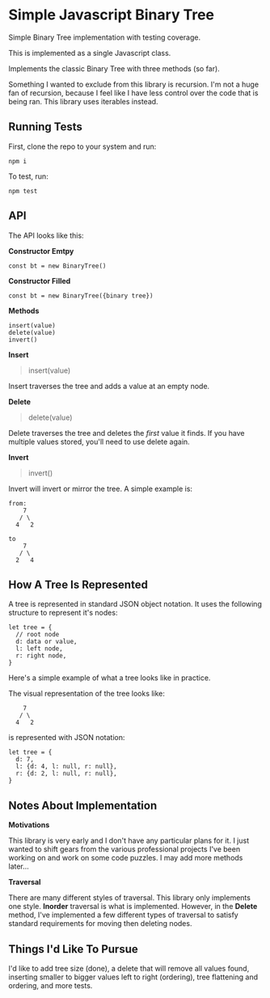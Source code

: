 # Simple Javascript Binary Tree

Simple Binary Tree implementation with testing coverage.

This is implemented as a single Javascript class.  

Implements the classic Binary Tree with three methods (so far).

Something I wanted to exclude from this library is recursion.  I'm not a huge fan of recursion, because I feel like I have less control over the code that is being ran.  This library uses iterables instead.

## Running Tests

First, clone the repo to your system and run:
```
npm i
```

To test, run:
```
npm test
```

## API
The API looks like this:

**Constructor Emtpy**
```
const bt = new BinaryTree()
```

**Constructor Filled**
```
const bt = new BinaryTree({binary tree})
```

**Methods**
```
insert(value)
delete(value)
invert()
```

**Insert**

> insert(value)

Insert traverses the tree and adds a value at an empty node.

**Delete**
> delete(value)

Delete traverses the tree and deletes the _first_ value it finds.  If you have multiple values stored, you'll need to use delete again.

**Invert**
> invert()

Invert will invert or mirror the tree.  A simple example is:
```
from:
    7
   / \
  4   2

to
    7
   / \
  2   4

```

## How A Tree Is Represented

A tree is represented in standard JSON object notation.  It uses the following structure to represent it's nodes:

```
let tree = {
  // root node
  d: data or value,
  l: left node,
  r: right node,
}
```

Here's a simple example of what a tree looks like in practice.

The visual representation of the tree looks like:

```
    7
   / \
  4   2
```
is represented with JSON notation:
```
let tree = {
  d: 7,
  l: {d: 4, l: null, r: null},
  r: {d: 2, l: null, r: null},
}
```

## Notes About Implementation

**Motivations**

This library is very early and I don't have any particular plans for it.  I just wanted to shift gears from the various professional projects I've been working on and work on some code puzzles.  I may add more methods later...

**Traversal**

There are many different styles of traversal.  This library only implements one style.  **Inorder** traversal is what is implemented.  However, in the **Delete** method, I've implemented a few different types of traversal to satisfy standard requirements for moving then deleting nodes.

## Things I'd Like To Pursue

I'd like to add tree size (done), a delete that will remove all values found, inserting smaller to bigger values left to right (ordering), tree flattening and ordering, and more tests.

